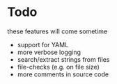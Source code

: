 # Todo

these features will come sometime

* support for YAML
* more verbose logging
* search/extract strings from files
* file-checks (e.g. on file size)
* more comments in source code
